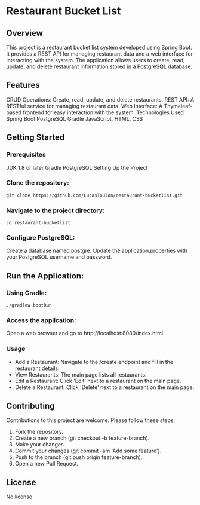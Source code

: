 # Restaurant Bucket List
## Overview
This project is a restaurant bucket list system developed using Spring Boot. It provides a REST API for managing restaurant data and a web interface for interacting with the system. The application allows users to create, read, update, and delete restaurant information stored in a PostgreSQL database.

## Features
CRUD Operations: Create, read, update, and delete restaurants.
REST API: A RESTful service for managing restaurant data.
Web Interface: A Thymeleaf-based frontend for easy interaction with the system.
Technologies Used
Spring Boot
PostgreSQL
Gradle
JavaScript, HTML, CSS

## Getting Started
### Prerequisites
JDK 1.8 or later
Gradle
PostgreSQL
Setting Up the Project
### Clone the repository:
`git clone https://github.com/LucasToulon/restaurant-bucketlist.git`

### Navigate to the project directory:
`cd restaurant-bucketlist`

### Configure PostgreSQL:
Create a database named postgre.
Update the application.properties with your PostgreSQL username and password.

## Run the Application:

### Using Gradle:
`./gradlew bootRun`

### Access the application:

Open a web browser and go to http://localhost:8080/index.html

### Usage
- Add a Restaurant: Navigate to the /create endpoint and fill in the restaurant details.
- View Restaurants: The main page lists all restaurants.
- Edit a Restaurant: Click 'Edit' next to a restaurant on the main page.
- Delete a Restaurant: Click 'Delete' next to a restaurant on the main page.


## Contributing
Contributions to this project are welcome. Please follow these steps:

1. Fork the repository.
2. Create a new branch (git checkout -b feature-branch).
3. Make your changes.
4. Commit your changes (git commit -am 'Add some feature').
5. Push to the branch (git push origin feature-branch).
6. Open a new Pull Request.

## License
No license

